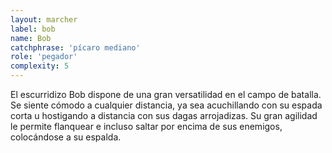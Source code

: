 ```yaml
---
layout: marcher
label: bob
name: Bob
catchphrase: 'pícaro mediano'
role: 'pegador'
complexity: 5
---
```


El escurridizo Bob dispone de una gran versatilidad en el campo de batalla.
Se siente cómodo a cualquier distancia, ya sea acuchillando con su espada corta u hostigando a distancia con sus dagas arrojadizas.
Su gran agilidad le permite flanquear e incluso saltar por encima de sus enemigos, colocándose a su espalda.